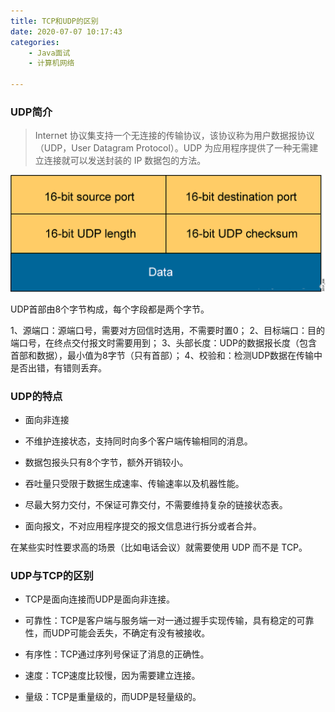```yaml
---
title: TCP和UDP的区别
date: 2020-07-07 10:17:43
categories:
	- Java面试
	- 计算机网络

---
```


### UDP简介

> Internet 协议集支持一个无连接的传输协议，该协议称为用户数据报协议（UDP，User Datagram Protocol）。UDP 为应用程序提供了一种无需建立连接就可以发送封装的 IP 数据包的方法。

![UDP报文](/articleImage/2020-07-07/udp.png)

UDP首部由8个字节构成，每个字段都是两个字节。

1、源端口：源端口号，需要对方回信时选用，不需要时置0；
2、目标端口：目的端口号，在终点交付报文时需要用到；
3、头部长度：UDP的数据报长度（包含首部和数据），最小值为8字节（只有首部）；
4、校验和：检测UDP数据在传输中是否出错，有错则丢弃。

<!--more-->

### UDP的特点

- 面向非连接

- 不维护连接状态，支持同时向多个客户端传输相同的消息。

- 数据包报头只有8个字节，额外开销较小。

- 吞吐量只受限于数据生成速率、传输速率以及机器性能。

- 尽最大努力交付，不保证可靠交付，不需要维持复杂的链接状态表。

- 面向报文，不对应用程序提交的报文信息进行拆分或者合并。

在某些实时性要求高的场景（比如电话会议）就需要使用 UDP 而不是 TCP。
### UDP与TCP的区别

- TCP是面向连接而UDP是面向非连接。

- 可靠性：TCP是客户端与服务端一对一通过握手实现传输，具有稳定的可靠性，而UDP可能会丢失，不确定有没有被接收。

- 有序性：TCP通过序列号保证了消息的正确性。

- 速度：TCP速度比较慢，因为需要建立连接。

- 量级：TCP是重量级的，而UDP是轻量级的。